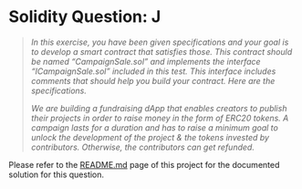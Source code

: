 # Solidity Question: J

> _In this exercise, you have been given specifications and your goal is to develop a smart contract that satisfies those. This contract should be named “CampaignSale.sol” and implements the interface “ICampaignSale.sol” included in this test. This interface includes comments that should help you build your contract. Here are the specifications._
>
> _We are building a fundraising dApp that enables creators to publish their projects in order to raise money in the form of ERC20 tokens. A campaign lasts for a duration and has to raise a minimum goal to unlock the development of the project & the tokens invested by contributors. Otherwise, the contributors can get refunded._

Please refer to the [README.md](./../../README.md) page of this project for the documented solution for this question.

